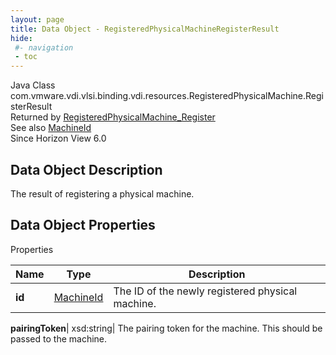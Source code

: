 ```yaml
---
layout: page
title: Data Object - RegisteredPhysicalMachineRegisterResult
hide:
 #- navigation
 - toc
---
```






Java Class
    com.vmware.vdi.vlsi.binding.vdi.resources.RegisteredPhysicalMachine.RegisterResult  
Returned by
     [RegisteredPhysicalMachine_Register](vdi.resources.RegisteredPhysicalMachine.md#register)  
See also
     [MachineId](vdi.entity.MachineId.md)  
Since 
    Horizon View 6.0

## Data Object Description 

The result of registering a physical machine. 

## Data Object Properties

Properties

Name |  Type |  Description   
---|---|---  
**id**| [MachineId](vdi.entity.MachineId.md)|  The ID of the newly registered physical machine.   
  
**pairingToken**|  xsd:string|  The pairing token for the machine. This should be passed to the machine.   
  
  
  
   
  
  

